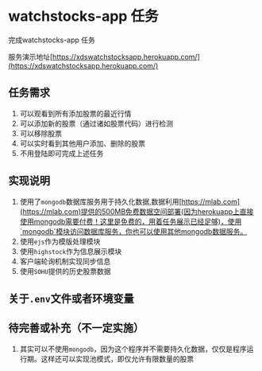 # watchstocks-app 任务 
完成watchstocks-app 任务

服务演示地址[https://xdswatchstocksapp.herokuapp.com/](https://xdswatchstocksapp.herokuapp.com/)

## 任务需求
1. 可以观看到所有添加股票的最近行情
1. 可以添加新的股票（通过诸如股票代码）进行检测
1. 可以移除股票
1. 可以实时看到其他用户添加、删除的股票
1. 不用登陆即可完成上述任务

## 实现说明

1. 使用了`mongodb`数据库服务用于持久化数据,数据利用[https://mlab.com](https://mlab.com)提供的500MB免费数据空间部署(因为herokuapp上直接使用mongodb需要付费！这里是免费的，用着任务展示已经足够)，使用`mongodb`模块访问数据库服务，你也可以使用其他mongodb数据服务。
1. 使用`ejs`作为模版处理模块
1. 使用`highstock`作为信息展示模块
1. 客户端轮询机制实现同步信息
1. 使用`SOHU`提供的历史股票数据


## 关于`.env`文件或者环境变量
  
## 待完善或补充（不一定实施）
1. 其实可以不使用`mongodb`，因为这个程序并不需要持久化数据，仅仅是程序运行期。这样还可以实现池模式，即仅允许有限数量的股票



